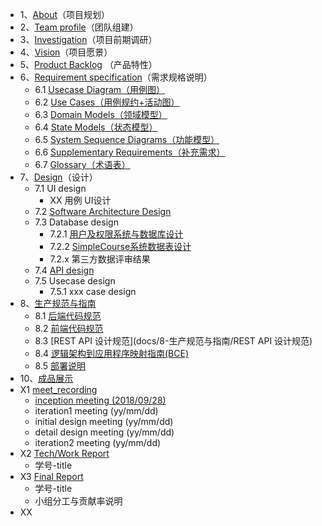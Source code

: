* 1、[About](docs/1-about.md)（项目规划）
* 2、[Team profile](docs/2-team-profile.md)（团队组建）
* 3、[Investigation](docs/3-investigation.md)（项目前期调研）
* 4、[Vision](docs/4-vision.md)（项目愿景）
* 5、[Product Backlog](docs/5-product-backlog.md) （产品特性）
* 6、[Requirement specification](docs/6-requirement-specification.md)（需求规格说明）
    - 6.1 [Usecase Diagram（用例图）](docs/6-requirement-specification/1-usecase-diagram.md)
    - 6.2 [Use Cases（用例规约+活动图）](docs/6-requirement-specification/2-use-cases.md)
    - 6.3 [Domain Models（领域模型）](docs/6-requirement-specification/3-domain-models.md)
    - 6.4 [State Models（状态模型）](docs/6-requirement-specification/4-state-models.md)
    - 6.5 [System Sequence Diagrams（功能模型）](docs/6-requirement-specification/5-system-sequence-diagrams.md)
    - 6.6 [Supplementary Requirements（补充需求）](docs/6-requirement-specification/6-supplementary-requirements.md)
    - 6.7 [Glossary（术语表）](docs/6-requirement-specification/7-glossary.md)
* 7、[Design](docs/7-design)（设计）
    - 7.1 UI design
        - XX 用例 UI设计
    - 7.2 [Software Architecture Design](docs/7-design/2-architecture-design.md)
    - 7.3 Database design
        - 7.2.1 [用户及权限系统与数据库设计](docs/7-design/3.1-system-database-design.md)
        - 7.2.2 [SimpleCourse系统数据表设计](docs/7-design/3.2-system-data-table-design.md)
        - 7.2.x 第三方数据评审结果
    - 7.4 [API design](https://superfatseries.github.io/API-Document/)
    - 7.5 Usecase design
         - 7.5.1 xxx case design
* 8、[生产规范与指南](docs/8-生产规范与指南)
    - 8.1 [后端代码规范](docs/8-生产规范与指南/后端代码规范)
    - 8.2 [前端代码规范](docs/8-生产规范与指南/前端代码规范)
    - 8.3 [REST API 设计规范](docs/8-生产规范与指南/REST API 设计规范)
    - 8.4 [逻辑架构到应用程序映射指南(BCE)](docs/8-生产规范与指南/逻辑架构到应用程序映射指南)
    - 8.5 [部署说明](docs/8-生产规范与指南/部署说明)
* 10、[成品展示](docs/10-成品展示)
* X1 [meet_recording](docs/X1-meet-records)
    - [inception meeting (2018/09/28)](docs/X1-meet-records/20180928)
    - iteration1 meeting (yy/mm/dd)
    - initial design meeting (yy/mm/dd)
    - detail design meeting (yy/mm/dd)
    - iteration2 meeting (yy/mm/dd)
* X2 [Tech/Work Report](docs/X2-work-report)
    - 学号-title
* X3 [Final Report](docs/X3-final-report)
    - 学号-title
    - 小组分工与贡献率说明
* XX
